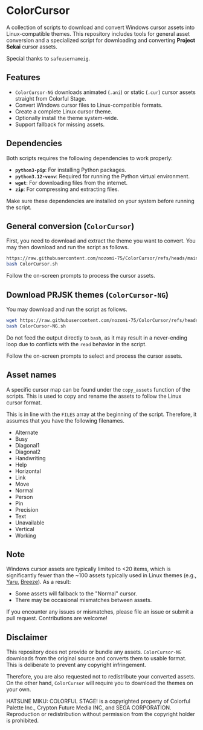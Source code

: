 # ColorCursor

A collection of scripts to download and convert Windows cursor assets into Linux-compatible themes. This repository includes tools for general asset conversion and a specialized script for downloading and converting **Project Sekai** cursor assets.

Special thanks to `safeusernameig`.

## Features

- `ColorCursor-NG` downloads animated (`.ani`) or static (`.cur`) cursor assets straight from Colorful Stage.
- Convert Windows cursor files to Linux-compatible formats.
- Create a complete Linux cursor theme.
- Optionally install the theme system-wide.
- Support fallback for missing assets.

## Dependencies

Both scripts requires the following dependencies to work properly:

- **`python3-pip`**: For installing Python packages.
- **`python3.12-venv`**: Required for running the Python virtual environment.
- **`wget`**: For downloading files from the internet.
- **`zip`**: For compressing and extracting files.

Make sure these dependencies are installed on your system before running the script.

## General conversion (`ColorCursor`)

First, you need to download and extract the theme you want to convert. You may then download and run the script as follows.

```bash
https://raw.githubusercontent.com/nozomi-75/ColorCursor/refs/heads/main/ColorCursor.sh
bash ColorCursor.sh
```

Follow the on-screen prompts to process the cursor assets.

## Download PRJSK themes (`ColorCursor-NG`)

You may download and run the script as follows.

```bash
wget https://raw.githubusercontent.com/nozomi-75/ColorCursor/refs/heads/main/ColorCursor-NG.sh
bash ColorCursor-NG.sh
```

Do not feed the output directly to `bash`, as it may result in a never-ending loop due to conflicts with the `read` behavior in the script.

Follow the on-screen prompts to select and process the cursor assets.

## Asset names

A specific cursor map can be found under the `copy_assets` function of the scripts. This is used to copy and rename the assets to follow the Linux cursor format.

This is in line with the `FILES` array at the beginning of the script. Therefore, it assumes that you have the following filenames.

- Alternate
- Busy
- Diagonal1
- Diagonal2
- Handwriting
- Help
- Horizontal
- Link
- Move
- Normal
- Person
- Pin
- Precision
- Text
- Unavailable
- Vertical
- Working

## Note

Windows cursor assets are typically limited to <20 items, which is significantly fewer than the ~100 assets typically used in Linux themes (e.g., [Yaru](https://github.com/ubuntu/yaru), [Breeze](https://invent.kde.org/plasma/breeze)). As a result:

- Some assets will fallback to the "Normal" cursor.
- There may be occasional mismatches between assets.

If you encounter any issues or mismatches, please file an issue or submit a pull request. Contributions are welcome!

## Disclaimer

This repository does not provide or bundle any assets. `ColorCursor-NG` downloads from the original source and converts them to usable format. This is deliberate to prevent any copyright infringement.

Therefore, you are also requested not to redistribute your converted assets. On the other hand, `ColorCursor` will require you to download the themes on your own.

HATSUNE MIKU: COLORFUL STAGE! is a copyrighted property of Colorful Palette Inc., Crypton Future Media INC, and SEGA CORPORATION. Reproduction or redistribution without permission from the copyright holder is prohibited.
